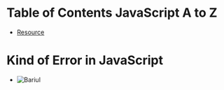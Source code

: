 # Table of Contents JavaScript A to Z
- [Resource](https://docs.google.com/document/d/1JK2jGaRpiE8LDEyEPwmINqVrpEnQuQ0_bI5T6ehdeZk/edit)

# Kind of Error in JavaScript
- ![Bariul](https://scontent.fdac14-1.fna.fbcdn.net/v/t39.30808-6/364734167_190188130712015_2066818889837854949_n.jpg?_nc_cat=111&ccb=1-7&_nc_sid=52f669&_nc_eui2=AeELInuEdRfNS_1G6QIZSmHKBYpnzLcT1xcFimfMtxPXF27q_Zzph74Qo2ANabjEQ7imu_3Z2pImByKv0Uug6fpB&_nc_ohc=iF3AP8gKk4UAX_JKBN1&_nc_ht=scontent.fdac14-1.fna&oh=00_AfBx2Vy_MIsu8j5XooBf550UW5vEk1zRpNhp7Y_XYseJHg&oe=65112F9C)